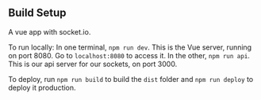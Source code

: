 ## Build Setup

A vue app with socket.io.

To run locally:
In one terminal, `npm run dev`. This is the Vue server, running on port 8080. Go to `localhost:8080` to access it.
In the other, `npm run api`. This is our api server for our sockets, on port 3000.

To deploy, run `npm run build` to build the `dist` folder and `npm run deploy` to deploy it production.
